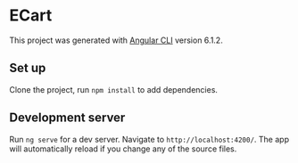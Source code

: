 # ECart

This project was generated with [Angular CLI](https://github.com/angular/angular-cli) version 6.1.2.

## Set up
Clone the project, run `npm install` to add dependencies.

## Development server

Run `ng serve` for a dev server. Navigate to `http://localhost:4200/`. The app will automatically reload if you change any of the source files.

